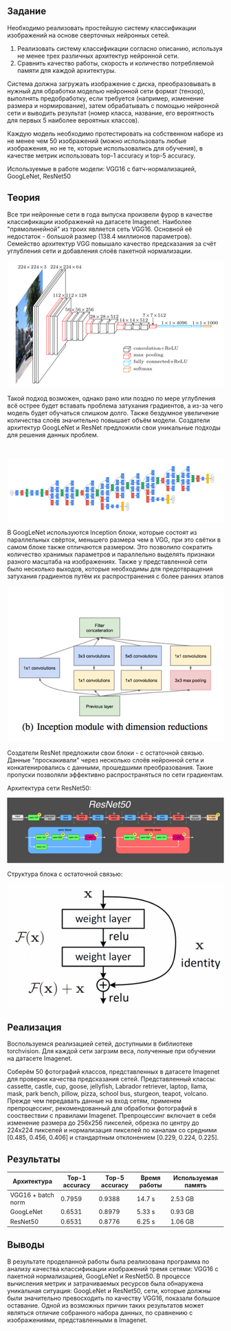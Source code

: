 ## Задание

Необходимо реализовать простейшую систему классификации изображений на основе сверточных нейронных сетей.

1. Реализовать систему классификации согласно описанию, используя не менее трех различных архитектур нейронной сети.
2. Сравнить качество работы, скорость и количество потребляемой памяти для каждой архитектуры.

Система должна загружать изображение с диска, преобразовывать в нужный для обработки моделью нейронной сети формат
(тензор), выполнять предобработку, если требуется (например, изменение размера и нормирование), затем обрабатывать
с помощью нейронной сети и выводить результат (номер класса, название, его вероятность для первых 5 наиболее
вероятных классов).

Каждую модель необходимо протестировать на собственном наборе из не менее чем 50 изображений (можно использовать
любые изображения, но не те, которые использовались для обучения), в качестве метрик использовать top-1 accuracy
и top-5 accuracy.

Используемые в работе модели: VGG16 с батч-нормализацией, GoogLeNet, ResNet50

## Теория

Все три нейронные сети в года выпуска произвели фурор в качестве классификации изображений на датасете Imagenet. Наиболее
\"прямолинейной\" из троих является сеть VGG16. Основной её недостаток - большой размер (138.4 миллионов параметров).
Семейство архитектур VGG повышало качество предсказания за счёт углубления сети и добавления слоёв пакетной нормализации.

![Alt text](images/vgg16.png?raw=true "Архитектура сети VGG16")

Такой подход возможен, однако рано или поздно по мере углубления всё острее будет вставать проблема
затухания градиентов, а из-за чего модель будет обучаться слишком долго. Также бездумное увеличение количества
слоёв значительно повышает объём модели. Создатели архитектур GoogLeNet и ResNet предложили свои уникальные подходы
для решения данных проблем.

<br />

![Alt text](images/GoogLeNet.png?raw=true "Архитектура сети GoogLeNet")

В GoogLeNet используются Inception блоки, которые состоят из параллельных свёрток, меньшего размера чем в VGG,
при это свётки в самом блоке также отличаются размером. Это позволило сократить количество хранимых параметров и параллельно
выделять признаки разного масштаба на изображениях. Также у представленной сети было несколько выходов, которые
необходимы для предотвращения затухания градиентов путём их распространения с более ранних этапов

![Alt text](images/inception_block.png?raw=true "Структура блока Inception")

Создатели ResNet предложили свои блоки - с остаточной связью. Данные "проскакивали" через несколько слоёв нейронной сети
и конкатенировались с данными, прошедшими преобразования. Такие пропуски позволяли эффективно распространяться по
сети градиентам.

Архитектура сети ResNet50:

![Alt text](images/ResNet50.png?raw=true "Архитектура сети ResNet50")

Структура блока с остаточной связью:

![Alt text](images/Residual_block.png?raw=true "Блок с остаточной связью")

## Реализация

Воспользуемся реализацией сетей, доступными в библиотеке torchvision. Для каждой сети загрзим веса, полученные при
обучении на датасете Imagenet.

Соберём 50 фотографий классов, представленных в датасете Imagenet для проверки качества предсказания сетей.
Представленный классы: cassette, castle, cup, goose, jellyfish, Labrador retriever, laptop, llama, mask, park bench,
pillow, pizza, school bus, sturgeon, teapot, volcano. Прежде чем передавать данные на вход сетям, применем препроцессинг,
рекомендованный для обработки фотографий в сооствествии с правилами Imagenet. Препроцессинг включает в себя изменение
размера до 256x256 пикселей, обрезка по центру до 224x224 пикселей и нормализация пикселей по каналам со средними
\[0.485, 0.456, 0.406\] и стандартным отклонением \[0.229, 0.224, 0.225\].

## Результаты

| Архитектура        | Top-1 accuracy | Top-5 accuracy | Время работы | Используемая память | 
| ------------------ | ---------------| -------------- | ------------ | ------------------- | 
| VGG16 + batch norm | 0.7959         | 0.9388         | 14.7 s       | 2.53 GB             |
| GoogLeNet          | 0.6531         | 0.8979         | 5.33 s       | 0.93 GB             |
| ResNet50           | 0.6531         | 0.8776         | 6.25 s       | 1.06 GB             |



## Выводы
В результате проделанной работы была реализована программа по анализу качества классификации изображений тремя сетями:
VGG16 с пакетной нормализацией, GoogLeNet и ResNet50. В процессе вычисления метрик и затрачиваемых ресурсов была
обнаружена уникальная ситуация: GoogLeNet и ResNet50, сети, которые должны были значительно превосходить по качеству
VGG16, показали большое оставание. Одной из возможных причин таких результатов может являться отличие собранного
набора данных, по сравнению с изображениями, представленными в Imagenet.
